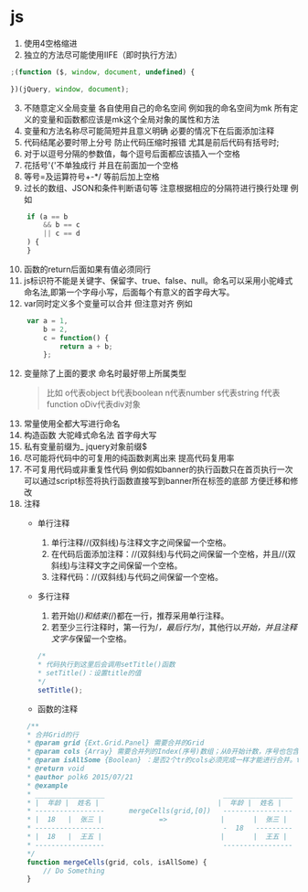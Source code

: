# js
1. 使用4空格缩进
2. 独立的方法尽可能使用IIFE（即时执行方法）

```js
;(function ($, window, document, undefined) {
    
})(jQuery, window, document);
```

3. 不随意定义全局变量 各自使用自己的命名空间 例如我的命名空间为mk 所有定义的变量和函数都应该是mk这个全局对象的属性和方法
4. 变量和方法名称尽可能简短并且意义明确 必要的情况下在后面添加注释
5. 代码结尾必要时带上分号 防止代码压缩时报错 尤其是前后代码有括号时;
6. 对于以逗号分隔的参数值，每个逗号后面都应该插入一个空格
7. 花括号'{'不单独成行 并且在前面加一个空格
8. 等号=及运算符号+-*/ 等前后加上空格
9. 过长的数组、JSON和条件判断语句等 注意根据相应的分隔符进行换行处理 例如

```js
    if (a == b
        && b == c
        || c == d
    ) {
    }
```

10. 函数的return后面如果有值必须同行
11. js标识符不能是关键字、保留字、true、false、null。命名可以采用小驼峰式命名法,即第一个字母小写，后面每个有意义的首字母大写。
12. var同时定义多个变量可以合并 但注意对齐 例如

```js
    var a = 1,
        b = 2,
        c = function() {
            return a + b;
        };
```

12. 变量除了上面的要求 命名时最好带上所属类型
    >比如
    o代表object
    b代表boolean
    n代表number
    s代表string
    f代表function
    oDiv代表div对象
13. 常量使用全都大写进行命名
14. 构造函数 大驼峰式命名法 首字母大写
15. 私有变量前缀为_ jquery对象前缀$
16. 尽可能将代码中的可复用的纯函数剥离出来 提高代码复用率
17. 不可复用代码或非重复性代码 例如假如banner的执行函数只在首页执行一次 可以通过script标签将执行函数直接写到banner所在标签的底部 方便迁移和修改
6. 注释
    * 单行注释
        1. 单行注释//(双斜线)与注释文字之间保留一个空格。
        2. 在代码后面添加注释：//(双斜线)与代码之间保留一个空格，并且//(双斜线)与注释文字之间保留一个空格。
        3. 注释代码：//(双斜线)与代码之间保留一个空格。
    * 多行注释
        1. 若开始(/*)和结束(*/)都在一行，推荐采用单行注释。
        2. 若至少三行注释时，第一行为/*，最后行为*/，其他行以*开始，并且注释文字与*保留一个空格。
        ```js
        /*
        * 代码执行到这里后会调用setTitle()函数
        * setTitle()：设置title的值
        */
        setTitle();
        ```

    * 函数的注释
```js
    /**
    * 合并Grid的行
    * @param grid {Ext.Grid.Panel} 需要合并的Grid
    * @param cols {Array} 需要合并列的Index(序号)数组；从0开始计数，序号也包含。
    * @param isAllSome {Boolean} ：是否2个tr的cols必须完成一样才能进行合并。true：完成一样；false(默认)：不完全一样
    * @return void
    * @author polk6 2015/07/21
    * @example
    * _________________                             _________________
    * |  年龄 |  姓名 |                             |  年龄 |  姓名 |
    * -----------------      mergeCells(grid,[0])   -----------------
    * |  18   |  张三 |              =>             |       |  张三 |
    * -----------------                             -  18   ---------
    * |  18   |  王五 |                             |       |  王五 |
    * -----------------                             -----------------
    */
    function mergeCells(grid, cols, isAllSome) {
        // Do Something
    }
```
